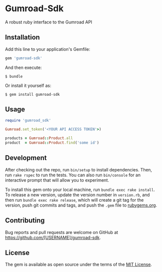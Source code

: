 # Gumroad-Sdk

A robust ruby interface to the Gumroad API

## Installation

Add this line to your application's Gemfile:

```ruby
gem 'gumroad-sdk'
```

And then execute:

    $ bundle

Or install it yourself as:

    $ gem install gumroad-sdk

## Usage

```ruby
require 'gumroad_sdk'

Gumroad.set_token('<YOUR API ACCESS TOKEN'>)

products = Gumroad::Product.all
product  = Gumroad::Product.find('some id')

```


## Development

After checking out the repo, run `bin/setup` to install dependencies. Then, run `rake rspec` to run the tests. You can also run `bin/console` for an interactive prompt that will allow you to experiment.

To install this gem onto your local machine, run `bundle exec rake install`. To release a new version, update the version number in `version.rb`, and then run `bundle exec rake release`, which will create a git tag for the version, push git commits and tags, and push the `.gem` file to [rubygems.org](https://rubygems.org).

## Contributing

Bug reports and pull requests are welcome on GitHub at https://github.com/[USERNAME]/gumroad-sdk.


## License

The gem is available as open source under the terms of the [MIT License](http://opensource.org/licenses/MIT).

